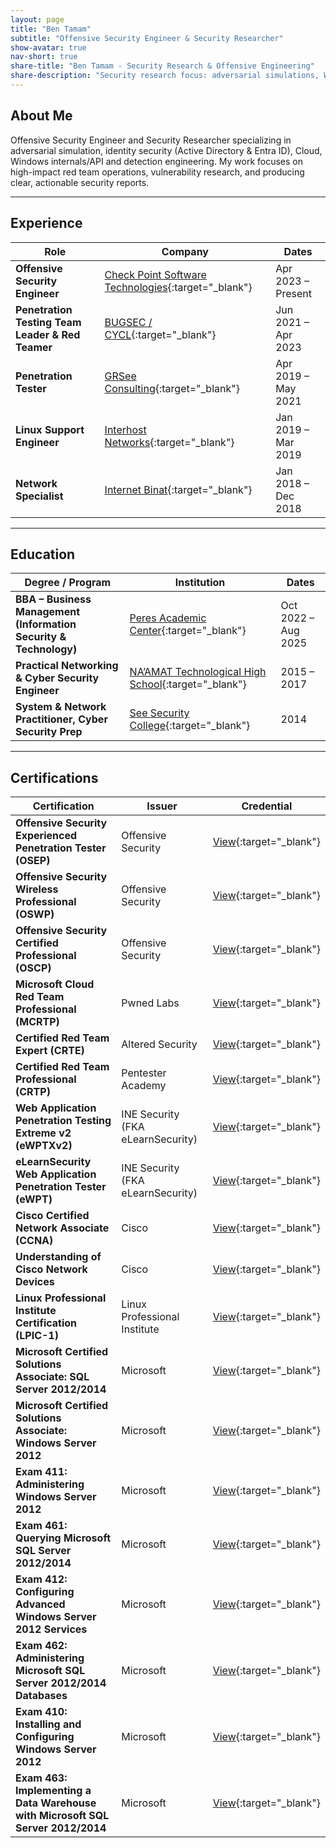```yaml
---
layout: page
title: "Ben Tamam"
subtitle: "Offensive Security Engineer & Security Researcher"
show-avatar: true
nav-short: true
share-title: "Ben Tamam - Security Research & Offensive Engineering"
share-description: "Security research focus: adversarial simulations, Windows internals/API, identity (AD/Entra ID), detection R&D, and clear write-ups."
---
```


## About Me
Offensive Security Engineer and Security Researcher specializing in adversarial simulation, identity security (Active Directory & Entra ID), Cloud, Windows internals/API and detection engineering. My work focuses on high-impact red team operations, vulnerability research, and producing clear, actionable security reports.

---

## Experience

| Role | Company | Dates |
|------|---------|-------|
| **Offensive Security Engineer** | [Check Point Software Technologies](https://www.checkpoint.com/){:target="_blank"} | Apr 2023 – Present |
| **Penetration Testing Team Leader & Red Teamer** | [BUGSEC / CYCL](https://www.cycl.cloud/){:target="_blank"} | Jun 2021 – Apr 2023 |
| **Penetration Tester** | [GRSee Consulting](https://grsee.com/){:target="_blank"} | Apr 2019 – May 2021 |
| **Linux Support Engineer** | [Interhost Networks](https://interhost.co.il/){:target="_blank"} | Jan 2019 – Mar 2019 |
| **Network Specialist** | [Internet Binat](https://www.binat.net.il/){:target="_blank"} | Jan 2018 – Dec 2018 |

---

## Education

| Degree / Program | Institution | Dates |
|------------------|-------------|-------|
| **BBA – Business Management (Information Security & Technology)** | [Peres Academic Center](https://www.pac.ac.il/){:target="_blank"} | Oct 2022 – Aug 2025 |
| **Practical Networking & Cyber Security Engineer** | [NA’AMAT Technological High School](https://www.naamat.org.il/){:target="_blank"} | 2015 – 2017 |
| **System & Network Practitioner, Cyber Security Prep** | [See Security College](https://www.see-security.com/){:target="_blank"} | 2014 |

---

## Certifications

| Certification | Issuer | Credential |
|--------------|--------|------------|
| **Offensive Security Experienced Penetration Tester (OSEP)** | Offensive Security | [View](https://www.credential.net/03c8783d-76e7-4bc3-a4bd-efb5b750a301#gs.ic0nar){:target="_blank"} |
| **Offensive Security Wireless Professional (OSWP)** | Offensive Security | [View](https://www.credly.com/badges/3510a425-a51a-4b35-96ea-18b4e8c6bf87){:target="_blank"} |
| **Offensive Security Certified Professional (OSCP)** | Offensive Security | [View](https://www.credly.com/badges/1de43171-94e7-4375-a5a5-49ea114de02d){:target="_blank"} |
| **Microsoft Cloud Red Team Professional (MCRTP)** | Pwned Labs | [View](https://www.credly.com/badges/55910dbc-9d2c-4fa6-b4e4-f924f099619a){:target="_blank"} |
| **Certified Red Team Expert (CRTE)** | Altered Security | [View](https://www.credential.net/6ceb5233-1d99-4a02-9e69-af52dfd4e38a){:target="_blank"} |
| **Certified Red Team Professional (CRTP)** | Pentester Academy | [View](https://www.credential.net/f4d067c9-1418-46b0-ae1e-5d7de14373c0#gs.8e4itf){:target="_blank"} |
| **Web Application Penetration Testing Extreme v2 (eWPTXv2)** | INE Security (FKA eLearnSecurity) | [View](https://verified.elearnsecurity.com/certificates/7744d79d-996b-48d0-9ab6-ebbab33bc74f){:target="_blank"} |
| **eLearnSecurity Web Application Penetration Tester (eWPT)** | INE Security (FKA eLearnSecurity) | [View](https://verified.elearnsecurity.com/certificates/c2861046-4cd1-4b24-9505-1f839f316037){:target="_blank"} |
| **Cisco Certified Network Associate (CCNA)** | Cisco | [View](https://www.credly.com/badges/e4fe2502-7308-47bb-ab88-37837bf68369){:target="_blank"} |
| **Understanding of Cisco Network Devices** | Cisco | [View](https://www.credly.com/badges/ecca95d9-2043-4045-b95a-7d238a07bb4d){:target="_blank"} |
| **Linux Professional Institute Certification (LPIC-1)** | Linux Professional Institute | [View](https://cs.lpi.org/caf/Xamman/certification/verify/LPI000387608/x4alv2ken9){:target="_blank"} |
| **Microsoft Certified Solutions Associate: SQL Server 2012/2014** | Microsoft | [View](https://www.credly.com/badges/99d258c8-ff81-4da3-845d-f62503c0a990){:target="_blank"} |
| **Microsoft Certified Solutions Associate: Windows Server 2012** | Microsoft | [View](https://www.credly.com/badges/8835299b-252d-47a0-9bf0-d4c4edb1c6b8){:target="_blank"} |
| **Exam 411: Administering Windows Server 2012** | Microsoft | [View](https://www.credly.com/badges/34d50911-8469-468e-93c9-4cdb2fe4d140){:target="_blank"} |
| **Exam 461: Querying Microsoft SQL Server 2012/2014** | Microsoft | [View](https://www.credly.com/badges/3fdc5f08-16b5-4b08-b994-ec515e56e0cc){:target="_blank"} |
| **Exam 412: Configuring Advanced Windows Server 2012 Services** | Microsoft | [View](https://www.credly.com/badges/0258bed1-c84d-4aa6-b13c-043fe975ddf8){:target="_blank"} |
| **Exam 462: Administering Microsoft SQL Server 2012/2014 Databases** | Microsoft | [View](https://www.credly.com/badges/ca5654d6-464f-40bc-b75a-97eb67664612){:target="_blank"} |
| **Exam 410: Installing and Configuring Windows Server 2012** | Microsoft | [View](https://www.credly.com/badges/f144a834-b96e-4434-8ae6-1950f13af638){:target="_blank"} |
| **Exam 463: Implementing a Data Warehouse with Microsoft SQL Server 2012/2014** | Microsoft | [View](https://www.credly.com/badges/9468a22f-fbfe-4bf3-b6ca-4829218998f6){:target="_blank"} |
